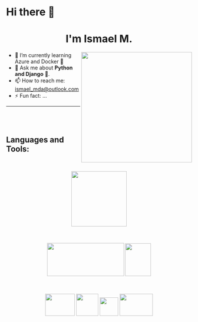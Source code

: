 # Hi there 👋

<!--
**IsMadalena/IsMadalena** is a ✨ _special_ ✨ repository because its `README.md` (this file) appears on your GitHub profile.

Here are some ideas to get you started:
- 🔭 I’m currently working on ...
- 👯 I’m looking to collaborate on ...
- 🤔 I’m looking for help with ...

<img src="https://media.giphy.com/media/heIX5HfWgEYlW/giphy.gif" width="300" height="300" align="center"/>

<img src="https://media.giphy.com/media/gjrYDwbjnK8x36xZIO/giphy.gif" width="300" height="300" align="center"/>

<img src="https://media.giphy.com/media/WFZvB7VIXBgiz3oDXE/giphy.gif" width="300" height="300" align="center"/>

<img src="https://media.giphy.com/media/cYU6YcPE5YlJxh6otp/giphy.gif" width="300" height="300" align="center"/>

<img src="https://media.giphy.com/media/rygLdXcJlqYqQbaUr0/giphy-downsized-large.gif" width="300" height="300" align="center"/>
-->

<h1 align="center"> I'm Ismael M. </h1>

<img src="https://media.giphy.com/media/wwg1suUiTbCY8H8vIA/giphy-downsized-large.gif" width="300" height="300" align="right"/>


- 🌱 I’m currently learning Azure and Docker :whale:
- 💬 Ask me about __Python and Django__ :snake:.
- 📫 How to reach me: ismael_mda@outlook.com
- ⚡ Fun fact: ...
___

<br>


<br>

## __Languages and Tools:__
<br>

<p align="center">
  <img src="https://am3pap007files.storage.live.com/y4m5zPyCludqQiFLiindzh0gq7eflJR6554ISbHBZYdphvuxUzZV2hLJHa-OZsMPGCbAo-oQVO1qTZM4jV5aX5GDWxJacHxQlSjsUtkhtMNpHA5kzWT9tzReTkTXs28kzfvypDHCU1QlGDGEvotenXcvW_ExD2ISp0lF0tyb9d5sOTUhDX5HoOMQH6p1EJSY0yh?width=660&height=660&cropmode=none" width="150" height="150" />
</p>

<br>

<p align="center">
  <img src="https://am3pap007files.storage.live.com/y4mDsCmYS_z8VvAarZR3_Kuf0eDf1aEcITo95HseHOHOWViMAq8Jaux5toQjlYk_Kar77f8gkgrgDyCy6KDDUKWBKpI6h6AMnuWZL6bFNgIkav_N8kfpdc-yOm-Ic8fp4wrZSu269GpNdq2FzV9PgqO-YOInsOI0ZdVHD4iDeIMBsVpe1oQaVkuEtCoO-t-jAhN?width=1300&height=574&cropmode=none" width="209" height="90" />
  <img src="https://am3pap007files.storage.live.com/y4m1CVnQPwLYq13Pj83tA0_qzBnMwgP7YmP6AgU5PIAJdnHoOrz3TdB2cfKWjxW-9P0Uct-xVvaUGY7cJF4WUxIs76owxldZFks8-U3103LrhOoygIEZ6V25HF9Mqio3iVEM47WJM4GxmGV-vyRmW_jO-BT9d3r2Q8tMH2hlD81aJDDI5mQRxq1LE25u2FNaInh?width=201&height=256&cropmode=none" width="70" height="89" />
</p>

<br>

<p align="center">
<img src="https://am3pap007files.storage.live.com/y4m3JbUke79HNiCJmw92zGHEDLCOYumlbVaio3E2aHrsfs3F9AiX4EHfn0cEkDNvlwK6hKLWIhAbxTvcwukGdODp3Iq_MjoizlPO2FnlKa9Q9-6pWiAUzwKp9UF5dhOlsAN2JPHCGU_sqk0ZuqpLj1CHLznEmj6lMLFW4yrjXMsSYyPJn7w7e5rYuXS5o3d4L-h?width=256&height=192&cropmode=none" width="80" height="60" />
<img src="https://am3pap007files.storage.live.com/y4mb05zGcGMDwzTTGHEW_72zW5fBXVQ8cRzwFq9nYyDOrZE-pgn7rGBHAb4uFiktgtjUsVbF2g7pKQ6A7Ny_tRUfbrnLoFSePMONBxZS8S_nrOSPcZoWkK9vi-Y4HugiBY0x5r6eq-OSz9uumFgWo1wWxDqLGVtVaBOFkP62YYDVwZCyMIT8PcZYX2pm6iFqaot?width=1280&height=1280&cropmode=none" width="60" height="60" />
<img src="https://am3pap007files.storage.live.com/y4mIZoNeQh2_XBOAm-iOZbAM6KulDMGb1t0FYHPR9l_Z8ZPP9BbQsLU4E7WLdo8tBnZPbX_Tw-nxdh7tQPYSa0d7rK4P7q3N-ntdphePhDdmtuj6FwbSv-RyGI785ZI4HTakOTGypSi77C5SXdkJyS95K2IbPx4gRX-9PTZgpE16b3pQ_fXVQnQ2TiPI8nfnuQH?width=234&height=249&cropmode=none" width="50" height="50" />
<img src="https://am3pap007files.storage.live.com/y4m0kCRsiVMBsB0ztoCnQpZqsPS-XYo4DDWIvESbI0s72qaZdZHwR0U-V0yuTE6dauzCDHOz9NS5P4FIBo8Nt1csKokYlOL20d2J1fay5ifS2kxeH6oDq_HzjjLIQ2ju1ZlnX0y_kzXxKcnR3e7Lat4ucdXn50joOoU4_uVnynS9S5Rj-K6R1Kjn2gOt1pBq4Lw?width=1024&height=1024&cropmode=none" width="90" height="60" />
</p>

